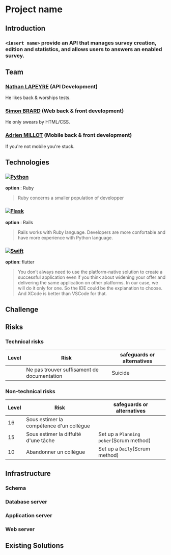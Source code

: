 # Project name

## **Introduction**

### `<insert name>` provide an API that manages survey creation, edition and statistics, and allows users to answers an enabled survey.

## **Team**

### [Nathan LAPEYRE](https://github.com/Sarolus) (API Development)

He likes back & worships tests.

### [Simon BRARD](https://github.com/SimonBr017) (Web back & front development)

He only swears by HTML/CSS.

### [Adrien MILLOT](https://github.com/adrienmillot) (Mobile back & front development)

If you're not mobile you're stuck.

## **Technologies**

### [![Python](https://www.python.org/static/img/python-logo.png)](https://www.python.org)

**option** : Ruby

> Ruby concerns a smaller population of developper

### [![Flask](https://flask.palletsprojects.com/en/2.0.x/_images/flask-logo.png)](https://flask.palletsprojects.com/en/2.0.x/)

**option** : Rails

> Rails works with Ruby language. Developers are more confortable and have more experience with Python language.

### [![Swift](https://swift.org/assets/images/swift.svg)](https://swift.org)

**option**: flutter

> You don’t always need to use the platform-native solution to create a successful application even if you think about widening your offer and delivering the same application on other platforms. In our case, we will do it only for one. So the IDE could be the explanation to choose. And XCode is better than VSCode for that.

## **Challenge**

## **Risks**

### Technical risks

| Level | Risk | safeguards or alternatives |
| ----- | ---- | -------------------------- |
|       | Ne pas trouver suffisament de documentation | Suicide |

### Non-technical risks

| Level | Risk | safeguards or alternatives |
| ----- | ---- | -------------------------- |
|   16  | Sous estimer la compétence d'un collègue | |
|   15   | Sous estimer la diffulté d'une tâche | Set up a `Planning poker`(Scrum method) |
|   10   | Abandonner un collègue | Set up a `Daily`(Scrum method) |

## **Infrastructure**

### Schema

### Database server

### Application server

### Web server

## **Existing Solutions**